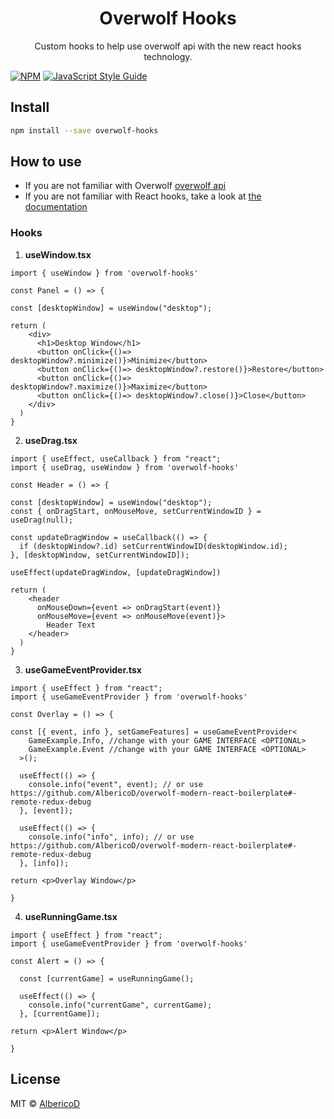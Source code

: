<h1 align="center">
  Overwolf Hooks
</h1>
<p align="center">
Custom hooks to help use overwolf api with the new react hooks technology.
</p>

[![NPM](https://img.shields.io/npm/v/overwolf-hooks.svg)](https://www.npmjs.com/package/overwolf-hooks) [![JavaScript Style Guide](https://img.shields.io/badge/code_style-standard-brightgreen.svg)](https://standardjs.com)

## Install

```bash
npm install --save overwolf-hooks
```

## How to use

- If you are not familiar with Overwolf [overwolf api](https://overwolf.github.io/)
- If you are not familiar with React hooks, take a look at [the documentation](https://reactjs.org/docs/hooks-intro.html)

### Hooks

1. **useWindow.tsx**

```TSX
import { useWindow } from 'overwolf-hooks'

const Panel = () => {

const [desktopWindow] = useWindow("desktop");

return (
    <div>
      <h1>Desktop Window</h1>
      <button onClick={()=> desktopWindow?.minimize()}>Minimize</button>
      <button onClick={()=> desktopWindow?.restore()}>Restore</button>
      <button onClick={()=> desktopWindow?.maximize()}>Maximize</button>
      <button onClick={()=> desktopWindow?.close()}>Close</button>
    </div>
  )
}
```

2. **useDrag.tsx**

```TSX
import { useEffect, useCallback } from "react";
import { useDrag, useWindow } from 'overwolf-hooks'

const Header = () => {

const [desktopWindow] = useWindow("desktop");
const { onDragStart, onMouseMove, setCurrentWindowID } = useDrag(null);

const updateDragWindow = useCallback(() => {
  if (desktopWindow?.id) setCurrentWindowID(desktopWindow.id);
}, [desktopWindow, setCurrentWindowID]);

useEffect(updateDragWindow, [updateDragWindow])

return (
    <header
      onMouseDown={event => onDragStart(event)}
      onMouseMove={event => onMouseMove(event)}>
        Header Text
    </header>
  )
}
```

3. **useGameEventProvider.tsx**

```TSX
import { useEffect } from "react";
import { useGameEventProvider } from 'overwolf-hooks'

const Overlay = () => {

const [{ event, info }, setGameFeatures] = useGameEventProvider<
    GameExample.Info, //change with your GAME INTERFACE <OPTIONAL>
    GameExample.Event //change with your GAME INTERFACE <OPTIONAL>
  >();

  useEffect(() => {
    console.info("event", event); // or use https://github.com/AlbericoD/overwolf-modern-react-boilerplate#-remote-redux-debug
  }, [event]);

  useEffect(() => {
    console.info("info", info); // or use https://github.com/AlbericoD/overwolf-modern-react-boilerplate#-remote-redux-debug
  }, [info]);

return <p>Overlay Window</p>

}
```

4. **useRunningGame.tsx**

```TSX
import { useEffect } from "react";
import { useGameEventProvider } from 'overwolf-hooks'

const Alert = () => {

  const [currentGame] = useRunningGame();

  useEffect(() => {
    console.info("currentGame", currentGame);
  }, [currentGame]);

return <p>Alert Window</p>

}
```

## License

MIT © [AlbericoD](https://github.com/AlbericoD)

